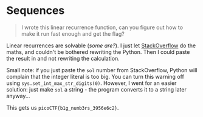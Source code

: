 # Sequences

> I wrote this linear recurrence function, can you figure out how to make it run fast enough and get the flag?

Linear recurrences are solvable (*some are?*). I just let [StackOverflow](https://www.wolframalpha.com/input?i=%281612+%28-21%29%5En+%2B+30685+2%5E%285+%2B+2+n%29+3%5En+-+1082829+13%5En+%2B+8349+17%5E%281+%2B+n%29%29%2F42636+mod+10%5E10000+for+n+%3D+2*10%5E7) do the maths, and couldn't be bothered rewriting the Python.  Then I could paste the result in and not rewriting the calculation.

Small note: if you just paste the `sol` number from StackOverflow, Python will complain that the integer literal is too big. You can turn this warning off using `sys.set_int_max_str_digits(0)`. However, I went for an easier solution: just make `sol` a string - the program converts it to a string later anyway...

This gets us `picoCTF{b1g_numb3rs_3956e6c2}`.